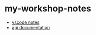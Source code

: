# my-workshop-notes

* [vscode notes](./vscode-fundamentals/README.md)
* [api documentation](./maintenance/README.md)